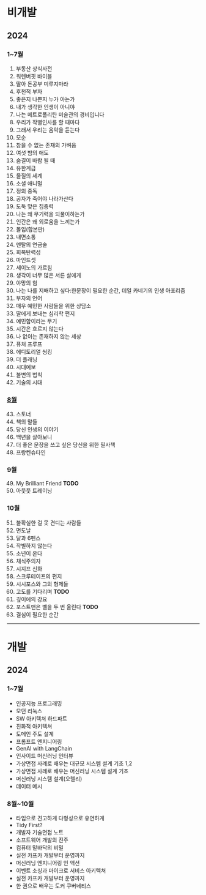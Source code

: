 # 비개발
## 2024
### 1~7월
1. 부동산 상식사전
2. 워렌버핏 바이블
3. 딸아 돈공부 미루지마라
4. 후천적 부자
5. 좋은지 나쁜지 누가 아는가
6. 내가 생각한 인생이 아니야
7. 나는 메트로폴리탄 미술관의 경비입니다
8. 우리가 작별인사를 할 때마다
9. 그래서 우리는 음악을 듣는다
10. 모순
11. 참을 수 없는 존재의 가벼움
12. 여섯 밤의 애도
13. 숨결이 바람 될 때
14. 유한계급
15. 물질의 세계
16. 소셜 애니멀
17. 정의 중독
18. 공자가 죽어야 나라가산다
19. 도둑 맞은 집중력
20. 나는 왜 무기력을 되풀이하는가
21. 인간은 왜 외로움을 느끼는가
22. 몰입(합본판)
23. 내면소통
24. 멘탈의 연금술
25. 회복탄력성
26. 마인드셋
27. 세이노의 가르침
28. 생각이 너무 많은 서른 살에게
29. 야망의 힘
30. 나는 나를 지배하고 싶다:한문장이 필요한 순간, 데일 카네기의 인생 아포리즘
31. 부자의 언어
32. 매우 예민한 사람들을 위한 상담소
33. 딸에게 보내는 심리학 편지
34. 예민함이라는 무기
35. 시간은 흐르지 않는다
36. 나 없이는 존재하지 않는 세상
37. 퓨처 프루프
38. 에디토리얼 씽킹
39. 더 플래닝
40. 시대예보
41. 불변의 법칙
42. 기술의 시대
### [8월](https://github.com/2jimoo/books-in-my-brain/blob/main/2024/8%EC%9B%94.md)
43. 스토너
44. 책의 말들
45. 당신 인생의 이야기
46. 백년을 살아보니
47. 더 좋은 문장을 쓰고 싶은 당신을 위한 필사책
48. 프랑켄슈타인
### 9월
49. My Brilliant Friend **TODO**
50. 아웃풋 트레이닝
### 10월
51. 불확실한 걸 못 견디는 사람들
52. 면도날 
53. 달과 6펜스 
54. 작별하지 않는다
55. 소년이 온다
56. 채식주의자
57. 시지프 신화
58. 스크루테이프의 편지
59. 시시포스와 그의 형제들
60. 고도를 기다리며 **TODO**
61. 깊이에의 강요
62. 포스트맨은 벨을 두 번 울린다 **TODO**
63. 결심이 필요한 순간
---
# 개발
## 2024
### 1~7월
- 인공지능 프로그래밍
- 모던 리눅스
- SW 아키텍쳐 하드파트
- 진화적 아키텍쳐
- 도메인 주도 설계
- 프롬프트 엔지니어링
- GenAI with LangChain
- 인사이드 머신러닝 인터뷰
- 가상면접 사례로 배우는 대규모 시스템 설계 기초 1,2
- 가상면접 사례로 배우는 머신러닝 시스템 설계 기초
- 머신러닝 시스템 설계(오렐리)
- 데이터 메시
### 8월~10월
- 타입으로 견고하게 다형성으로 유연하게
- Tidy First?
- 개발자 기술면접 노트
- 소프트웨어 개발의 진주
- 컴퓨터 밑바닥의 비밀
- 실전 카프카 개발부터 운영까지
- 머신러닝 엔지니어링 인 액션
- 이벤트 소싱과 마이크로 서비스 아키텍쳐
- 실전 카프카 개발부터 운영까지
- 한 권으로 배우는 도커 쿠버네티스
